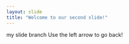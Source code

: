 ```yaml
---
layout: slide
title: "Welcome to our second slide!"
---
```

my slide branch
Use the left arrow to go back!

